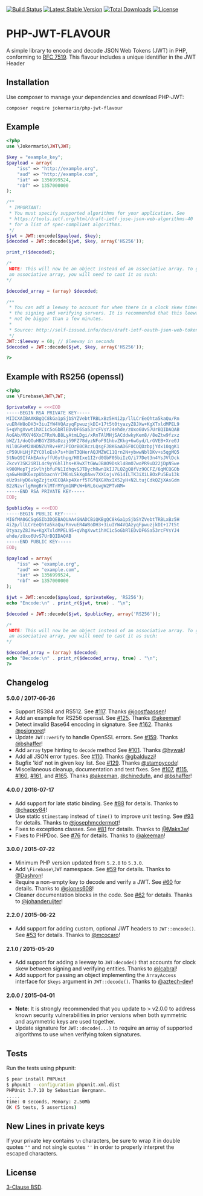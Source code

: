 [![Build Status](https://travis-ci.org/firebase/php-jwt.png?branch=master)](https://travis-ci.org/firebase/php-jwt)
[![Latest Stable Version](https://poser.pugx.org/firebase/php-jwt/v/stable)](https://packagist.org/packages/firebase/php-jwt)
[![Total Downloads](https://poser.pugx.org/firebase/php-jwt/downloads)](https://packagist.org/packages/firebase/php-jwt)
[![License](https://poser.pugx.org/firebase/php-jwt/license)](https://packagist.org/packages/firebase/php-jwt)

PHP-JWT-FLAVOUR
=======
A simple library to encode and decode JSON Web Tokens (JWT) in PHP, conforming to [RFC 7519](https://tools.ietf.org/html/rfc7519). This flavour includes a unique identifier in the JWT Header

Installation
------------

Use composer to manage your dependencies and download PHP-JWT:

```bash
composer require jokermario/php-jwt-flavour
```

Example
-------
```php
<?php
use \Jokermario\JWT\JWT;

$key = "example_key";
$payload = array(
    "iss" => "http://example.org",
    "aud" => "http://example.com",
    "iat" => 1356999524,
    "nbf" => 1357000000
);

/**
 * IMPORTANT:
 * You must specify supported algorithms for your application. See
 * https://tools.ietf.org/html/draft-ietf-jose-json-web-algorithms-40
 * for a list of spec-compliant algorithms.
 */
$jwt = JWT::encode($payload, $key);
$decoded = JWT::decode($jwt, $key, array('HS256'));

print_r($decoded);

/*
 NOTE: This will now be an object instead of an associative array. To get
 an associative array, you will need to cast it as such:
*/

$decoded_array = (array) $decoded;

/**
 * You can add a leeway to account for when there is a clock skew times between
 * the signing and verifying servers. It is recommended that this leeway should
 * not be bigger than a few minutes.
 *
 * Source: http://self-issued.info/docs/draft-ietf-oauth-json-web-token.html#nbfDef
 */
JWT::$leeway = 60; // $leeway in seconds
$decoded = JWT::decode($jwt, $key, array('HS256'));

?>
```
Example with RS256 (openssl)
----------------------------
```php
<?php
use \Firebase\JWT\JWT;

$privateKey = <<<EOD
-----BEGIN RSA PRIVATE KEY-----
MIICXAIBAAKBgQC8kGa1pSjbSYZVebtTRBLxBz5H4i2p/llLCrEeQhta5kaQu/Rn
vuER4W8oDH3+3iuIYW4VQAzyqFpwuzjkDI+17t5t0tyazyZ8JXw+KgXTxldMPEL9
5+qVhgXvwtihXC1c5oGbRlEDvDF6Sa53rcFVsYJ4ehde/zUxo6UvS7UrBQIDAQAB
AoGAb/MXV46XxCFRxNuB8LyAtmLDgi/xRnTAlMHjSACddwkyKem8//8eZtw9fzxz
bWZ/1/doQOuHBGYZU8aDzzj59FZ78dyzNFoF91hbvZKkg+6wGyd/LrGVEB+Xre0J
Nil0GReM2AHDNZUYRv+HYJPIOrB0CRczLQsgFJ8K6aAD6F0CQQDzbpjYdx10qgK1
cP59UHiHjPZYC0loEsk7s+hUmT3QHerAQJMZWC11Qrn2N+ybwwNblDKv+s5qgMQ5
5tNoQ9IfAkEAxkyffU6ythpg/H0Ixe1I2rd0GbF05biIzO/i77Det3n4YsJVlDck
ZkcvY3SK2iRIL4c9yY6hlIhs+K9wXTtGWwJBAO9Dskl48mO7woPR9uD22jDpNSwe
k90OMepTjzSvlhjbfuPN1IdhqvSJTDychRwn1kIJ7LQZgQ8fVz9OCFZ/6qMCQGOb
qaGwHmUK6xzpUbbacnYrIM6nLSkXgOAwv7XXCojvY614ILTK3iXiLBOxPu5Eu13k
eUz9sHyD6vkgZzjtxXECQAkp4Xerf5TGfQXGXhxIX52yH+N2LtujCdkQZjXAsGdm
B2zNzvrlgRmgBrklMTrMYgm1NPcW+bRLGcwgW2PTvNM=
-----END RSA PRIVATE KEY-----
EOD;

$publicKey = <<<EOD
-----BEGIN PUBLIC KEY-----
MIGfMA0GCSqGSIb3DQEBAQUAA4GNADCBiQKBgQC8kGa1pSjbSYZVebtTRBLxBz5H
4i2p/llLCrEeQhta5kaQu/RnvuER4W8oDH3+3iuIYW4VQAzyqFpwuzjkDI+17t5t
0tyazyZ8JXw+KgXTxldMPEL95+qVhgXvwtihXC1c5oGbRlEDvDF6Sa53rcFVsYJ4
ehde/zUxo6UvS7UrBQIDAQAB
-----END PUBLIC KEY-----
EOD;

$payload = array(
    "iss" => "example.org",
    "aud" => "example.com",
    "iat" => 1356999524,
    "nbf" => 1357000000
);

$jwt = JWT::encode($payload, $privateKey, 'RS256');
echo "Encode:\n" . print_r($jwt, true) . "\n";

$decoded = JWT::decode($jwt, $publicKey, array('RS256'));

/*
 NOTE: This will now be an object instead of an associative array. To get
 an associative array, you will need to cast it as such:
*/

$decoded_array = (array) $decoded;
echo "Decode:\n" . print_r($decoded_array, true) . "\n";
?>
```

Changelog
---------

#### 5.0.0 / 2017-06-26
- Support RS384 and RS512.
  See [#117](https://github.com/firebase/php-jwt/pull/117). Thanks [@joostfaassen](https://github.com/joostfaassen)!
- Add an example for RS256 openssl.
  See [#125](https://github.com/firebase/php-jwt/pull/125). Thanks [@akeeman](https://github.com/akeeman)!
- Detect invalid Base64 encoding in signature.
  See [#162](https://github.com/firebase/php-jwt/pull/162). Thanks [@psignoret](https://github.com/psignoret)!
- Update `JWT::verify` to handle OpenSSL errors.
  See [#159](https://github.com/firebase/php-jwt/pull/159). Thanks [@bshaffer](https://github.com/bshaffer)!
- Add `array` type hinting to `decode` method
  See [#101](https://github.com/firebase/php-jwt/pull/101). Thanks [@hywak](https://github.com/hywak)!
- Add all JSON error types.
  See [#110](https://github.com/firebase/php-jwt/pull/110). Thanks [@gbalduzzi](https://github.com/gbalduzzi)!
- Bugfix 'kid' not in given key list.
  See [#129](https://github.com/firebase/php-jwt/pull/129). Thanks [@stampycode](https://github.com/stampycode)!
- Miscellaneous cleanup, documentation and test fixes.
  See [#107](https://github.com/firebase/php-jwt/pull/107), [#115](https://github.com/firebase/php-jwt/pull/115),
  [#160](https://github.com/firebase/php-jwt/pull/160), [#161](https://github.com/firebase/php-jwt/pull/161), and
  [#165](https://github.com/firebase/php-jwt/pull/165). Thanks [@akeeman](https://github.com/akeeman),
  [@chinedufn](https://github.com/chinedufn), and [@bshaffer](https://github.com/bshaffer)!

#### 4.0.0 / 2016-07-17
- Add support for late static binding. See [#88](https://github.com/firebase/php-jwt/pull/88) for details. Thanks to [@chappy84](https://github.com/chappy84)!
- Use static `$timestamp` instead of `time()` to improve unit testing. See [#93](https://github.com/firebase/php-jwt/pull/93) for details. Thanks to [@josephmcdermott](https://github.com/josephmcdermott)!
- Fixes to exceptions classes. See [#81](https://github.com/firebase/php-jwt/pull/81) for details. Thanks to [@Maks3w](https://github.com/Maks3w)!
- Fixes to PHPDoc. See [#76](https://github.com/firebase/php-jwt/pull/76) for details. Thanks to [@akeeman](https://github.com/akeeman)!

#### 3.0.0 / 2015-07-22
- Minimum PHP version updated from `5.2.0` to `5.3.0`.
- Add `\Firebase\JWT` namespace. See
[#59](https://github.com/firebase/php-jwt/pull/59) for details. Thanks to
[@Dashron](https://github.com/Dashron)!
- Require a non-empty key to decode and verify a JWT. See
[#60](https://github.com/firebase/php-jwt/pull/60) for details. Thanks to
[@sjones608](https://github.com/sjones608)!
- Cleaner documentation blocks in the code. See
[#62](https://github.com/firebase/php-jwt/pull/62) for details. Thanks to
[@johanderuijter](https://github.com/johanderuijter)!

#### 2.2.0 / 2015-06-22
- Add support for adding custom, optional JWT headers to `JWT::encode()`. See
[#53](https://github.com/firebase/php-jwt/pull/53/files) for details. Thanks to
[@mcocaro](https://github.com/mcocaro)!

#### 2.1.0 / 2015-05-20
- Add support for adding a leeway to `JWT:decode()` that accounts for clock skew
between signing and verifying entities. Thanks to [@lcabral](https://github.com/lcabral)!
- Add support for passing an object implementing the `ArrayAccess` interface for
`$keys` argument in `JWT::decode()`. Thanks to [@aztech-dev](https://github.com/aztech-dev)!

#### 2.0.0 / 2015-04-01
- **Note**: It is strongly recommended that you update to > v2.0.0 to address
  known security vulnerabilities in prior versions when both symmetric and
  asymmetric keys are used together.
- Update signature for `JWT::decode(...)` to require an array of supported
  algorithms to use when verifying token signatures.


Tests
-----
Run the tests using phpunit:

```bash
$ pear install PHPUnit
$ phpunit --configuration phpunit.xml.dist
PHPUnit 3.7.10 by Sebastian Bergmann.
.....
Time: 0 seconds, Memory: 2.50Mb
OK (5 tests, 5 assertions)
```

New Lines in private keys
-----

If your private key contains `\n` characters, be sure to wrap it in double quotes `""`
and not single quotes `''` in order to properly interpret the escaped characters.

License
-------
[3-Clause BSD](http://opensource.org/licenses/BSD-3-Clause).
